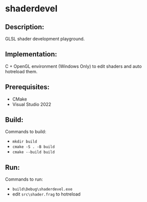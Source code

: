 # shaderdevel
## Description:
GLSL shader development playground.
## Implementation:
C + OpenGL environment (Windows Only) to edit shaders and auto hotreload them.
## Prerequisites:
- CMake
- Visual Studio 2022
## Build:
Commands to build:
- `mkdir build`
- `cmake -S . -B build`
- `cmake --build build`
## Run:
Commands to run:
- `build\Debug\shaderdevel.exe`
- edit `src\shader.frag` to hotreload
